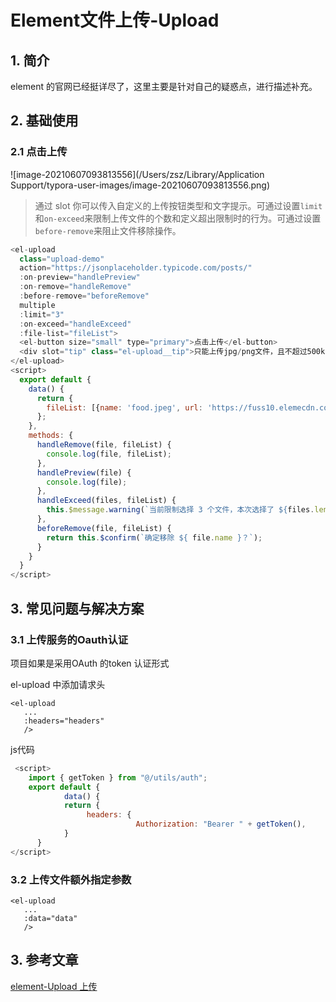 # Element文件上传-Upload

## 1. 简介

element 的官网已经挺详尽了，这里主要是针对自己的疑惑点，进行描述补充。

## 2.  基础使用

### 2.1 点击上传

![image-20210607093813556](/Users/zsz/Library/Application Support/typora-user-images/image-20210607093813556.png)

>通过 slot 你可以传入自定义的上传按钮类型和文字提示。可通过设置`limit`和`on-exceed`来限制上传文件的个数和定义超出限制时的行为。可通过设置`before-remove`来阻止文件移除操作。

```js
<el-upload
  class="upload-demo"
  action="https://jsonplaceholder.typicode.com/posts/"
  :on-preview="handlePreview"
  :on-remove="handleRemove"
  :before-remove="beforeRemove"
  multiple
  :limit="3"
  :on-exceed="handleExceed"
  :file-list="fileList">
  <el-button size="small" type="primary">点击上传</el-button>
  <div slot="tip" class="el-upload__tip">只能上传jpg/png文件，且不超过500kb</div>
</el-upload>
<script>
  export default {
    data() {
      return {
        fileList: [{name: 'food.jpeg', url: 'https://fuss10.elemecdn.com/3/63/4e7f3a15429bfda99bce42a18cdd1jpeg.jpeg?imageMogr2/thumbnail/360x360/format/webp/quality/100'}, {name: 'food2.jpeg', url: 'https://fuss10.elemecdn.com/3/63/4e7f3a15429bfda99bce42a18cdd1jpeg.jpeg?imageMogr2/thumbnail/360x360/format/webp/quality/100'}]
      };
    },
    methods: {
      handleRemove(file, fileList) {
        console.log(file, fileList);
      },
      handlePreview(file) {
        console.log(file);
      },
      handleExceed(files, fileList) {
        this.$message.warning(`当前限制选择 3 个文件，本次选择了 ${files.length} 个文件，共选择了 ${files.length + fileList.length} 个文件`);
      },
      beforeRemove(file, fileList) {
        return this.$confirm(`确定移除 ${ file.name }？`);
      }
    }
  }
</script>
```

## 3. 常见问题与解决方案

### 3.1 上传服务的Oauth认证

项目如果是采用OAuth 的token 认证形式

el-upload 中添加请求头

```
<el-upload
   ...
   :headers="headers"
   />
```

js代码

```js
 <script>
    import { getToken } from "@/utils/auth";
    export default {
 			data() {
            return {
                 headers: {
        					Authorization: "Bearer " + getToken(),
      		}
      }
</script>
```

### 3.2 上传文件额外指定参数

```vue
<el-upload
   ...
   :data="data"
   />
```



## 3. 参考文章

[element-Upload 上传](https://element.eleme.cn/#/zh-CN/component/upload)